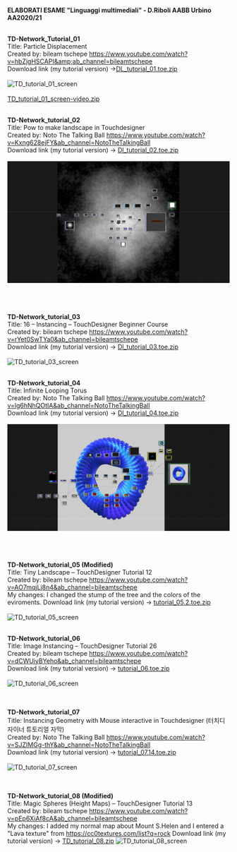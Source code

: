 
<strong>ELABORATI ESAME "Linguaggi multimediali" - D.Riboli AABB Urbino AA2020/21</strong><br><br>

<b>TD-Network_Tutorial_01</b> <br>Title: Particle Displacement <br>Created by: bileam tschepe
https://www.youtube.com/watch?v=hbZjgHSCAPI&amp;ab_channel=bileamtschepe</string><br>
Download link (my tutorial version) ->[DL_tutorial_01.toe.zip](https://github.com/daniele-ph/Elaborato.esame.daniele.lisi/files/6077889/DL_tutorial_01.toe.zip)
<br><br>
![TD_tutorial_01_screen](https://user-images.githubusercontent.com/77739462/113144536-a2f3c380-922d-11eb-9984-d68816b206b2.png)<br><br>
[TD_tutorial_01_screen-video.zip](https://github.com/daniele-ph/AABB.Urbino.daniele.lisi/files/6384006/TD_tutorial_01_screen-video.zip)
<br><br>


<b>TD-Network_tutorial_02</b> <br>Title: Pow to make landscape in Touchdesigner <br>Created by: Noto The Talking Ball
https://www.youtube.com/watch?v=Kxng628ejFY&ab_channel=NotoTheTalkingBall<br>
Download link (my tutorial version) -> [Dl_tutorial_02.toe.zip](https://github.com/daniele-ph/Elaborato.esame.daniele.lisi/files/6077874/Dl_tutorial_02.toe.zip)
<br><br>
![cover](TD_tutorial_02_screen.png)<br><br>
<br><br>

<b>TD-Network_tutorial_03</b><br>
Title: 16 – Instancing – TouchDesigner Beginner Course<br>
Created by: bileam tschepe https://www.youtube.com/watch?v=rYet0SwTYa0&ab_channel=bileamtschepe<br>
Download link (my tutorial version) -> [Dl_tutorial_03.toe.zip](https://github.com/daniele-ph/AABB.Urbino.daniele.lisi/files/6236286/Dl_tutorial_03.toe.zip)
<br><br>
![TD_tutorial_03_screen](https://user-images.githubusercontent.com/77739462/113144508-996a5b80-922d-11eb-93ad-fac3e96d4b55.png)
<br><br>

<b>TD-Network_tutorial_04</b><br>
Title: Infinite Looping Torus<br>
Created by: Noto The Talking Ball https://www.youtube.com/watch?v=lg6hNhQOtIA&ab_channel=NotoTheTalkingBall<br>
Download link (my tutorial version) ->  [Dl_tutorial_04.toe.zip](https://github.com/daniele-ph/AABB.Urbino.daniele.lisi/files/6236291/Dl_tutorial_04.toe.zip)
<br><br>
![cover](TD_tutorial_04_screen.png)<br><br>
<br><br>

<b>TD-Network_tutorial_05 (Modified)</b><br>
Title: Tiny Landscape – TouchDesigner Tutorial 12<br>
Created by: bileam tschepe https://www.youtube.com/watch?v=AO7mqjLj8n4&ab_channel=bileamtschepe<br>
My changes: I changed the stump of the tree and the colors of the eviroments.
Download link (my tutorial version) -> [tutorial_05.2.toe.zip](https://github.com/daniele-ph/AABB.Urbino.daniele.lisi/files/6236294/tutorial_05.2.toe.zip)
<br><br>
![TD_tutorial_05_screen](https://user-images.githubusercontent.com/77739462/113144428-85265e80-922d-11eb-90fe-15b52d936e48.png)
<br><br>

<b>TD-Network_tutorial_06</b><br>
Title: Image Instancing – TouchDesigner Tutorial 26<br>
Created by: bileam tschepe https://www.youtube.com/watch?v=dCWUiyBYeho&ab_channel=bileamtschepe<br>
Download link (my tutorial version) -> [tutorial_06.toe.zip](https://github.com/daniele-ph/AABB.Urbino.daniele.lisi/files/6272899/tutorial_06.toe.zip)
<br><br>
![TD_tutorial_06_screen](https://user-images.githubusercontent.com/77739462/113897074-d48b0280-97ca-11eb-8884-865d5d10256e.png)

<br><br>
<b>TD-Network_tutorial_07</b><br>
Title: Instancing Geometry with Mouse interactive in Touchdesigner (터치디자이너 튜토리얼 자막)<br>
Created by: Noto The Talking Ball https://www.youtube.com/watch?v=SJZIMGg-thY&ab_channel=NotoTheTalkingBall<br>
Download link (my tutorial version) -> [tutorial_07.14.toe.zip](https://github.com/daniele-ph/AABB.Urbino.daniele.lisi/files/6325659/tutorial_07.14.toe.zip)
<br><br>
![TD_tutorial_07_screen](https://user-images.githubusercontent.com/77739462/115037241-9084b580-9ece-11eb-9d2d-bc0e28c3ee00.png)

<br><br>
<b>TD-Network_tutorial_08 (Modified)</b><br>
Title: Magic Spheres (Height Maps) – TouchDesigner Tutorial 13<br>
Created by: bileam tschepe https://www.youtube.com/watch?v=pEp6XiAf8cA&ab_channel=bileamtschepe<br>
My changes: I added my normal map about Mount S.Helen and I entered a "Lava texture" from https://cc0textures.com/list?q=rock
Download link (my tutorial version) -> [TD_tutorial_08.zip](https://github.com/daniele-ph/AABB.Urbino.daniele.lisi/files/6383819/TD_tutorial_08.zip)
![TD_tutorial_08_screen](https://user-images.githubusercontent.com/77739462/116227555-92633a00-a754-11eb-85ab-2affc7e4b50c.png)
<br><br>



